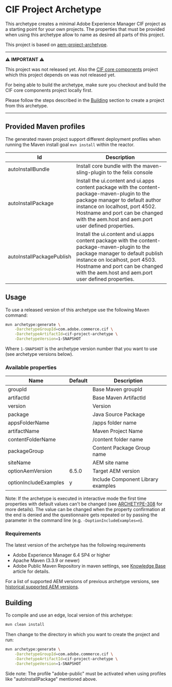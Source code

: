 # CIF Project Archetype
This archetype creates a minimal Adobe Experience Manager CIF project as a starting point for your own projects. The properties that must be provided when using this archetype allow to name as desired all parts of this project.

This project is based on [aem-project-archetype](https://github.com/adobe/aem-project-archetype).


---
⚠️ **IMPORTANT** ⚠️

This project was not released yet. Also the [CIF core components](https://github.com/adobe/aem-core-cif-components) project which this project depends on was not released yet. 

For being able to build the archetype, make sure you checkout and build the CIF core components project locally first.

Please follow the steps described in the [Building](#building) section to create a project from this archetype.

---


## Provided Maven profiles
The generated maven project support different deployment profiles when running the Maven install goal `mvn install` within the reactor.

Id                        | Description
--------------------------|------------------------------
autoInstallBundle         | Install core bundle with the maven-sling-plugin to the felix console
autoInstallPackage        | Install the ui.content and ui.apps content package with the content-package-maven-plugin to the package manager to default author instance on localhost, port 4502. Hostname and port can be changed with the aem.host and aem.port user defined properties. 
autoInstallPackagePublish | Install the ui.content and ui.apps content package with the content-package-maven-plugin to the package manager to default publish instance on localhost, port 4503. Hostname and port can be changed with the aem.host and aem.port user defined properties.

## Usage
To use a released version of this archetype use the following Maven command:
```bash
mvn archetype:generate \
    -DarchetypeGroupId=com.adobe.commerce.cif \
    -DarchetypeArtifactId=cif-project-archetype \
    -DarchetypeVersion=1-SNAPSHOT
```

Where `1-SNAPSHOT` is the archetype version number that you want to use (see archetype versions below).

### Available properties

Name                      | Default | Description
--------------------------|---------|--------------------
groupId                   |         | Base Maven groupId
artifactId                |         | Base Maven ArtifactId
version                   |         | Version
package                   |         | Java Source Package
appsFolderName            |         | /apps folder name
artifactName              |         | Maven Project Name
contentFolderName         |         | /content folder name
packageGroup              |         | Content Package Group name
siteName                  |         | AEM site name
optionAemVersion          |  6.5.0  | Target AEM version
optionIncludeExamples     |    y    | Include Component Library examples

Note: If the archetype is executed in interactive mode the first time properties with default  values can't be changed (see 
[ARCHETYPE-308](https://issues.apache.org/jira/browse/ARCHETYPE-308) for more details). The value can be  changed when the property 
confirmation at the end is denied and the questionnaire gets repeated or by passing the parameter in the command line (e.g. 
`-DoptionIncludeExamples=n`).

### Requirements
The latest version of the archetype has the following requirements

* Adobe Experience Manager 6.4 SP4 or higher
* Apache Maven (3.3.9 or newer)
* Adobe Public Maven Repository in maven settings, see [Knowledge Base](https://helpx.adobe.com/experience-manager/kb/SetUpTheAdobeMavenRepository.html) article for details.

For a list of supported AEM versions of previous archetype versions, see [historical supported AEM versions](VERSIONS.md).

## Building
To compile and use an edge, local version of this archetype:
```bash
mvn clean install
```

Then change to the directory in which you want to create the project and run:
```bash
mvn archetype:generate \
    -DarchetypeGroupId=com.adobe.commerce.cif \
    -DarchetypeArtifactId=cif-project-archetype \
    -DarchetypeVersion=1-SNAPSHOT
```
     
Side note: The profile "adobe-public" must be activated when using profiles like "autoInstallPackage" mentioned above.
